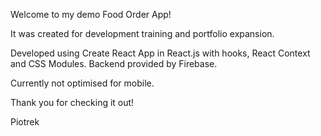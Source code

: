Welcome to my demo Food Order App!

It was created for development training and portfolio expansion.

Developed using Create React App in React.js with hooks, React Context and CSS Modules. Backend provided by Firebase.

Currently not optimised for mobile. 

Thank you for checking it out!

Piotrek
